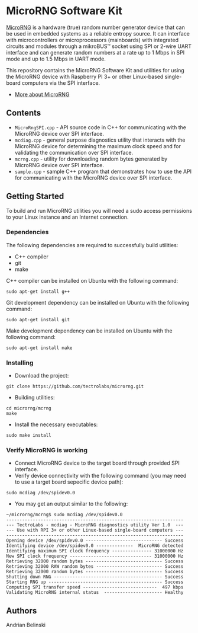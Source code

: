 # MicroRNG Software Kit

[MicroRNG](https://tectrolabs.com/microrng/) is a hardware (true) random number generator device that can be used in embedded systems as a reliable entropy source. It can interface with microcontrollers or microprocessors (mainboards) with integrated circuits and modules through a mikroBUS™ socket using SPI or 2-wire UART interface and can generate random numbers at a rate up to 1 Mbps in SPI mode and up to 1.5 Mbps in UART mode.

This repository contains the MicroRNG Software Kit and utilities for using the MicroRNG device with Raspberry PI 3+ or other Linux-based single-board computers via the SPI interface.

* [More about MicroRNG](https://tectrolabs.com/microrng/)

## Contents

* `MicroRngSPI.cpp` - API source code in C++ for communicating with the MicroRNG device over SPI interface.
* `mcdiag.cpp` - general purpose diagnostics utility that interacts with the MicroRNG device for determining the maximum clock speed and for validating the communication over SPI interface.
* `mcrng.cpp` - utility for downloading random bytes generated by MicroRNG device over SPI interface.
* `sample.cpp` - sample C++ program that demonstrates how to use the API for communicating with the MicroRNG device over SPI interface.

## Getting Started

To build and run MicroRNG utilities you will need a sudo access permissions to your Linux instance and an Internet connection.

### Dependencies

The following dependencies are required to successfully build utilities: 

* C++ compiler
* git 
* make

C++ compiler can be installed on Ubuntu with the following command:
```
sudo apt-get install g++
```

Git development dependency can be installed on Ubuntu with the following command:
```
sudo apt-get install git
```

Make development dependency can be installed on Ubuntu with the following command:
```
sudo apt-get install make
```

### Installing

* Download the project:
```
git clone https://github.com/tectrolabs/microrng.git
```

* Building utilities:
```
cd microrng/mcrng
make 
```
* Install the necessary executables:
```
sudo make install
```
### Verify MicroRNG is working

* Connect MicroRNG device to the target board through provided SPI interface.
* Verify device connectivity with the following command (you may need to use a target board sepecific device path):
```
sudo mcdiag /dev/spidev0.0
```
* You may get an output similar to the following:

```
~/microrng/mcrng$ sudo mcdiag /dev/spidev0.0 
-------------------------------------------------------------------
--- TectroLabs - mcdiag - MicroRNG diagnostics utility Ver 1.0  ---
--- Use with RPI 3+ or other Linux-based single-board computers ---
-------------------------------------------------------------------
Opening device /dev/spidev0.0 ----------------------------- Success
Identifying device /dev/spidev0.0 --------------  MicroRNG detected
Identifying maximum SPI clock frequency --------------- 31000000 Hz
New SPI clock frequency ------------------------------- 31000000 Hz
Retrieving 32000 random bytes ----------------------------- Success
Retrieving 32000 RAW random bytes ------------------------- Success
Retrieving 32000 random bytes ----------------------------- Success
Shutting down RNG ----------------------------------------- Success
Starting RNG up ------------------------------------------- Success
Computing SPI transfer speed ----------------------------  497 kbps
Validating MicroRNG internal status  ---------------------- Healthy
```

## Authors

Andrian Belinski  
